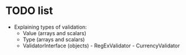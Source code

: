 # TODO list

   - Explaining types of validation:
      - Value (arrays and scalars)
      - Type  (arrays and scalars)
      - ValidatorInterface  (objects)
      		- RegExValidator
      		- CurrencyValidator 
